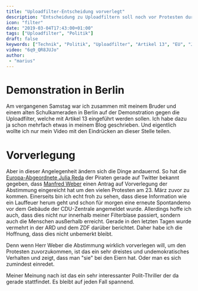 ```yaml
---
title: "Uploadfilter-Entscheidung vorverlegt"
description: "Entscheidung zu Uploadfiltern soll noch vor Protesten durchgeführt werden"
icon: "filter"
date: "2019-03-04T17:43:00+01:00"
tags: ["Uploadfilter", "Politik"]
draft: false
keywords: ["Technik", "Politik", "Uploadfilter", "Artikel 13", "EU", "Julia Reda", "Manfred Weber"]
video: "6q9_QR8JUJo"
author:
 - "marius"
---
```


# Demonstration in Berlin
Am vergangenen Samstag war ich zusammen mit meinem Bruder und einem alten Schulkameraden in Berlin auf der Demonstration gegen die Uploadfilter, welche mit Artikel 13 eingeführt werden sollen. Ich habe dazu ja schon mehrfach etwas in meinem Blog geschrieben. Und eigentlich wollte ich nur mein Video mit den Eindrücken an dieser Stelle teilen.

# Vorverlegung
Aber in dieser Angelegenheit ändern sich die Dinge andauernd. So hat die [Europa-Abgeordnete Julia Reda](https://twitter.com/Senficon) der Piraten gerade auf Twitter bekannt gegeben, dass [Manfred Weber](https://twitter.com/ManfredWeber) einen Antrag auf Vorverlegung der Abstimmung eingereicht hat um den vielen Protesten am 23. März zuvor zu kommen. Einerseits bin ich echt froh zu sehen, dass diese Information wie ein Lauffeuer herum geht und schon für morgen eine erneute Spontandemo vor dem Gebäude der CDU-Zentrale angemeldet wurde. Allerdings hoffe ich auch, dass dies nicht nur innerhalb meiner Filterblase passiert, sondern auch die Menschen ausßerhalb erreicht. Gerade in den letzten Tagen wurde vermehrt in der ARD und dem ZDF darüber berichtet. Daher habe ich die Hoffnung, dass dies nicht unbemerkt bleibt.

Denn wenn Herr Weber die Abstimmung wirklich vorverlegen will, um den Protesten zuvorzukommen, ist das ein sehr dreistes und undemokratisches Verhalten und zeigt, dass man "sie" bei den Eiern hat. Oder man es sich zumindest einredet.

Meiner Meinung nach ist das ein sehr interessanter Polit-Thriller der da gerade stattfindet. Es bleibt auf jeden Fall spannend.
